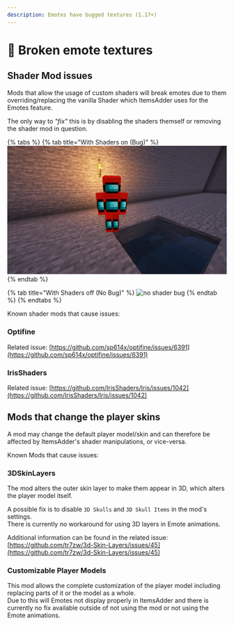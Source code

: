 ```yaml
---
description: Emotes have bugged textures (1.17+)
---
```


# 💃 Broken emote textures

## Shader Mod issues

Mods that allow the usage of custom shaders will break emotes due to them overriding/replacing the vanilla Shader which ItemsAdder uses for the Emotes feature.

The only way to _"fix"_ this is by disabling the shaders themself or removing the shader mod in question.

{% tabs %}
{% tab title="With Shaders on (Bug)" %}
![shader bug](<../.gitbook/assets/image (51) (2) (1).png>)
{% endtab %}

{% tab title="With Shaders off (No Bug)" %}
![no shader bug](<../.gitbook/assets/image (64).png>)
{% endtab %}
{% endtabs %}

Known shader mods that cause issues:

### Optifine

Related issue: [https://github.com/sp614x/optifine/issues/6391](https://github.com/sp614x/optifine/issues/6391)

### IrisShaders

Related issue: [https://github.com/IrisShaders/Iris/issues/1042](https://github.com/IrisShaders/Iris/issues/1042)

## Mods that change the player skins

A mod may change the default player model/skin and can therefore be affected by ItemsAdder's shader manipulations, or vice-versa.

Known Mods that cause issues:

### 3DSkinLayers

The mod alters the outer skin layer to make them appear in 3D, which alters the player model itself.

A possible fix is to disable `3D Skulls` and `3D Skull Items` in the mod's settings.\
There is currently no workaround for using 3D layers in Emote animations.

Additional information can be found in the related issue: [https://github.com/tr7zw/3d-Skin-Layers/issues/45](https://github.com/tr7zw/3d-Skin-Layers/issues/45)

### Customizable Player Models

This mod allows the complete customization of the player model including replacing parts of it or the model as a whole.\
Due to this will Emotes not display properly in ItemsAdder and there is currently no fix available outside of not using the mod or not using the Emote animations.
